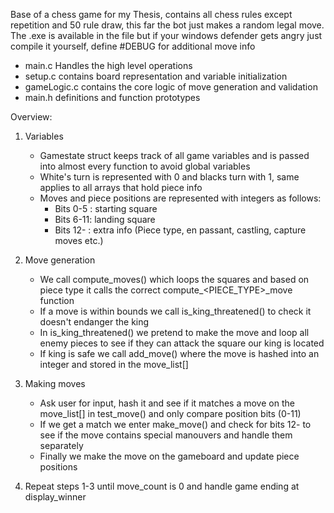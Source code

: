 Base of a chess game for my Thesis, contains all chess rules except repetition and 50 rule draw, this far the bot just makes a random legal move. 
The .exe is available in the file but if your windows defender gets angry just compile it yourself, define #DEBUG for additional move info



  - main.c Handles the high level operations
  - setup.c contains board representation and variable initialization
  - gameLogic.c contains the core logic of move generation and validation
  - main.h definitions and function prototypes


Overview:
1. Variables
    - Gamestate struct keeps track of all game variables and is passed into almost every function to avoid global variables
    - White's turn is represented with 0 and blacks turn with 1, same applies to all arrays that hold piece info
    - Moves and piece positions are represented with integers as follows:
      - Bits 0-5 : starting square
      - Bits 6-11: landing square
      - Bits 12- : extra info (Piece type, en passant, castling, capture moves etc.)
  

2. Move generation
    - We call compute_moves() which loops the squares and based on piece type it calls the correct compute_<PIECE_TYPE>_move function
    - If a move is within bounds we call is_king_threatened() to check it doesn't endanger the king
    - In is_king_threatened() we pretend to make the move and loop all enemy pieces to see if they can attack the square our king is located
    - If king is safe we call add_move() where the move is hashed into an integer and stored in the move_list[]
        
3. Making moves
    - Ask user for input, hash it and see if it matches a move on the move_list[] in test_move() and only compare position bits (0-11)
    - If we get a match we enter make_move() and check for bits 12- to see if the move contains special manouvers and handle them separately
    - Finally we make the move on the gameboard and update piece positions
        
4. Repeat steps 1-3 until move_count is 0 and handle game ending at display_winner



    

